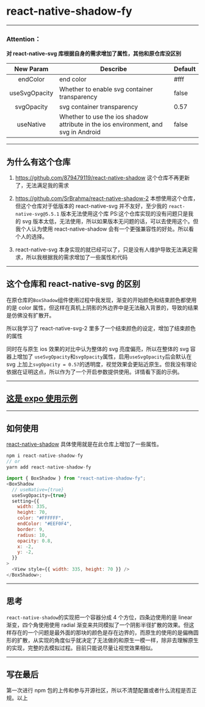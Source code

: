 # react-native-shadow-fy

---

### Attention：

**对 react-native-svg 库根据自身的需求增加了属性，其他和原仓库没区别**

|   New Param   | Describe                                                                           | Default |
| :-----------: | ---------------------------------------------------------------------------------- | ------- |
|   endColor    | end color                                                                          | #fff    |
| useSvgOpacity | Whether to enable svg container transparency                                       | false   |
|  svgOpacity   | svg container transparency                                                         | 0.57    |
|   useNative   | Whether to use the ios shadow attribute in the ios environment, and svg in Android | false   |

---

## 为什么有这个仓库

1. https://github.com/879479119/react-native-shadow 这个仓库不再更新了，无法满足我的需求

2. https://github.com/SrBrahma/react-native-shadow-2 本想使用这个仓库，但这个仓库对于低版本的 react-native-svg 并不友好，至少我的 `react-native-svg@5.5.1` 版本无法使用这个库 PS:这个仓库实现的没有问题只是我的 svg 版本太低，无法使用，所以如果版本无问题的话，可以去使用这个。但我个人认为使用 react-native-shadow 会有一个更强兼容性的好处。所以看个人的选择。

3. react-native-svg 本身实现的就已经可以了，只是没有人维护导致无法满足需求，所以我根据我的需求增加了一些属性和代码

---

## 这个仓库和 react-native-svg 的区别

在原仓库的`BoxShadow`组件使用过程中我发现，渐变的开始颜色和结束颜色都使用的是 color 属性，但这样在真机上阴影的外边界中是无法融入背景的，导致的结果是仿佛没有扩散开。

所以我学习了 react-native-svg-2 里多了一个结束颜色的设定，增加了结束颜色的属性

同时在与原生 ios 效果的对比中认为整体的 svg 亮度偏亮，所以在整体的 svg 容器上增加了 `useSvgOpacity`和`svgOpacity`属性，启用`useSvgOpacity`后会默认在 svg 上加上`svgOpacity = 0.57`的透明度，视觉效果会更贴近原生。但我没有理论依据在证明这点，所以作为了一个开启参数提供使用。详情看下面的示例。

---

## [这是 expo 使用示例](https://snack.expo.dev/@fuyun/react-native-shadow-fy)

---

## 如何使用

[react-native-shadow](https://github.com/879479119/react-native-shadow) 具体使用就是在此仓库上增加了一些属性。

```javascript
npm i react-native-shadow-fy
// or
yarn add react-native-shadow-fy
```

```javascript
import { BoxShadow } from "react-native-shadow-fy";
<BoxShadow
  // useNative={true}
  useSvgOpacity={true}
  setting={{
    width: 335,
    height: 70,
    color: "#FFFFFF",
    endColor: "#EEF0F4",
    border: 9,
    radius: 10,
    opacity: 0.8,
    x: -2,
    y: -2,
  }}
>
  <View style={{ width: 335, height: 70 }} />
</BoxShadow>;
```

---

## 思考

`react-native-shadow`的实现把一个容器分成 4 个方位，四条边使用的是 linear 渐变，四个角使用使用 radial 渐变来共同模拟了一个阴影半径扩散的效果。但这样存在的一个问题是最外面的那块的颜色是存在边界的，而原生的使用的是偏椭圆形的扩散，从实现的角度似乎就决定了无法做的和原生一模一样，除非去理解原生的实现，完整的去模拟过程。目前只能说尽量让视觉效果相似。

---

## 写在最后

第一次进行 npm 包的上传和参与开源社区，所以不清楚配置或者什么流程是否正规。以上
